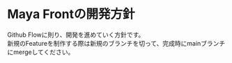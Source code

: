 # Maya Frontの開発方針

Github Flowに則り、開発を進めていく方針です。<br>
新規のFeatureを制作する際は新規のブランチを切って、完成時にmainブランチにmergeしてください。<br>